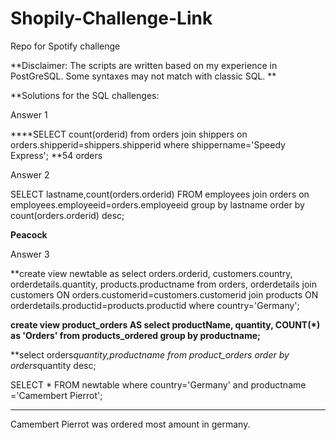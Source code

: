 # Shopily-Challenge-Link
Repo for Spotify challenge

**Disclaimer: The scripts are written  based on my experience in PostGreSQL. Some syntaxes may not match with classic SQL.
**

**Solutions for the SQL challenges:

Answer 1

****SELECT count(orderid) from orders join shippers on orders.shipperid=shippers.shipperid where shippername='Speedy Express';
**54 orders


Answer 2

SELECT lastname,count(orders.orderid) FROM employees join orders on employees.employeeid=orders.employeeid group by lastname order by count(orders.orderid) desc;

**Peacock**

Answer 3


**create view newtable as
select orders.orderid, customers.country, orderdetails.quantity, products.productname
from orders, orderdetails
join customers ON orders.customerid=customers.customerid
join products ON orderdetails.productid=products.productid
where country='Germany';


**create view product_orders AS
select productName, quantity, COUNT(*) as 'Orders'
from products_ordered
group by  productname;**


**select orders*quantity,productname from product_orders order by orders*quantity desc;


SELECT * FROM newtable where country='Germany' and productname ='Camembert Pierrot';
****

Camembert Pierrot was ordered most amount in germany.

